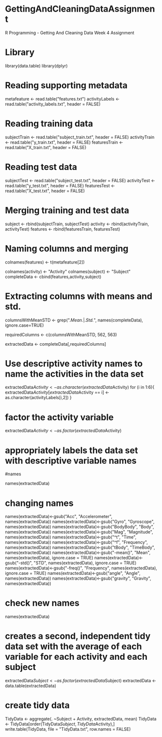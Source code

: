 # GettingAndCleaningDataAssignment
R Programming - Getting And Cleaning Data Week 4 Assignment 

# Library 

library(data.table)
library(dplyr)

# Reading supporting metadata 

metafeature <- read.table("features.txt")
activityLabels <- read.table("activity_labels.txt", header = FALSE)

# Reading training data 

subjectTrain <- read.table("subject_train.txt", header = FALSE)
activityTrain <- read.table("y_train.txt", header = FALSE)
featuresTrain <- read.table("X_train.txt", header = FALSE)

# Reading test data 

subjectTest <- read.table("subject_test.txt", header = FALSE)
activityTest <- read.table("y_test.txt", header = FALSE)
featuresTest <- read.table("X_test.txt", header = FALSE)

# Merging training and test data 

subject <- rbind(subjectTrain, subjectTest)
activity <- rbind(activityTrain, activityTest)
features <- rbind(featuresTrain, featuresTest)

# Naming columns and merging

colnames(features) <- t(metafeature[2])

colnames(activity) <- "Activity"
colnames(subject) <- "Subject"
completeData <- cbind(features,activity,subject)


# Extracting columns with means and std. 

columnsWithMeanSTD <- grep(".*Mean.*|.*Std.*", names(completeData), ignore.case=TRUE)

requiredColumns <- c(columnsWithMeanSTD, 562, 563)

extractedData <- completeData[,requiredColumns]

# Use descriptive activity names to name the activities in the data set

extractedData$Activity <- as.character(extractedData$Activity)
for (i in 1:6){
  extractedData$Activity[extractedData$Activity == i] <- as.character(activityLabels[i,2])
}


# factor the activity variable 

extractedData$Activity <- as.factor(extractedData$Activity)

# appropriately labels the data set with descriptive variable names

  #names
  
names(extractedData)

# changing names
names(extractedData)<-gsub("Acc", "Accelerometer", names(extractedData))
names(extractedData)<-gsub("Gyro", "Gyroscope", names(extractedData))
names(extractedData)<-gsub("BodyBody", "Body", names(extractedData))
names(extractedData)<-gsub("Mag", "Magnitude", names(extractedData))
names(extractedData)<-gsub("^t", "Time", names(extractedData))
names(extractedData)<-gsub("^f", "Frequency", names(extractedData))
names(extractedData)<-gsub("tBody", "TimeBody", names(extractedData))
names(extractedData)<-gsub("-mean()", "Mean", names(extractedData), ignore.case = TRUE)
names(extractedData)<-gsub("-std()", "STD", names(extractedData), ignore.case = TRUE)
names(extractedData)<-gsub("-freq()", "Frequency", names(extractedData), ignore.case = TRUE)
names(extractedData)<-gsub("angle", "Angle", names(extractedData))
names(extractedData)<-gsub("gravity", "Gravity", names(extractedData))

# check new names 

names(extractedData)

# creates a second, independent tidy data set with the average of each variable for each activity and each subject

extractedData$Subject <- as.factor(extractedData$Subject)
extractedData <- data.table(extractedData)

# create tidy data

TidyData <- aggregate(. ~Subject + Activity, extractedData, mean)
TidyData <- TidyData[order(TidyData$Subject,TidyData$Activity),]
write.table(TidyData, file = "TidyData.txt", row.names = FALSE)
